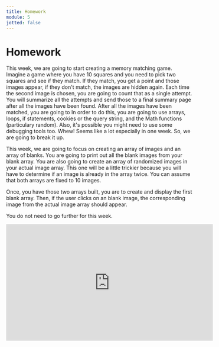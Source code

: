 ```yaml
---
title: Homework
module: 5
jotted: false
---
```


# Homework

This week, we are going to start creating a memory matching game.  Imagine a game where you have 10 squares and you need to pick two squares and see if they match. If they match, you get a point and those images appear, if they don't match, the images are hidden again.  Each time the second image is chosen, you are going to count that as a single attempt.  You will summarize all the attempts and send those to a final summary page after all the images have been found.  After all the images have been matched, you are going to   In order to do this, you are going to use arrays, loops, if statements, cookies or the query string, and the Math functions (particulary random). Also, it's possible you might need to use some debugging tools too.  Whew!  Seems like a lot especially in one week.  So, we are going to break it up.

This week, we are going to focus on creating an array of images and an array of blanks.  You are going to print out all the blank images from your blank array.  You are also going to create an array of randomized images in your actual image array.  This one will be a little trickier because you will have to determine if an image is already in the array twice.  You can assume that both arrays are fixed to 10 images.

Once, you have those two arrays built, you are to create and display the first blank array.  Then, if the user clicks on an blank image, the corresponding image from the actual image array should appear.  

You do not need to go further for this week.

<iframe width="560" height="315" src="https://www.youtube.com/embed/9MaXUexnZlc" frameborder="0" allow="accelerometer; autoplay; encrypted-media; gyroscope; picture-in-picture" allowfullscreen></iframe>